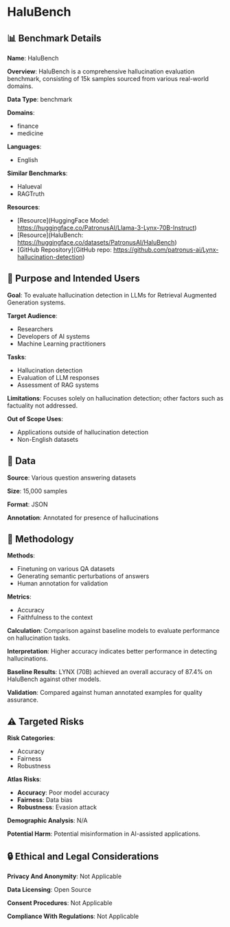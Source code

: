 # HaluBench

## 📊 Benchmark Details

**Name**: HaluBench

**Overview**: HaluBench is a comprehensive hallucination evaluation benchmark, consisting of 15k samples sourced from various real-world domains.

**Data Type**: benchmark

**Domains**:
- finance
- medicine

**Languages**:
- English

**Similar Benchmarks**:
- Halueval
- RAGTruth

**Resources**:
- [Resource](HuggingFace Model: https://huggingface.co/PatronusAI/Llama-3-Lynx-70B-Instruct)
- [Resource](HaluBench: https://huggingface.co/datasets/PatronusAI/HaluBench)
- [GitHub Repository](GitHub repo: https://github.com/patronus-ai/Lynx-hallucination-detection)

## 🎯 Purpose and Intended Users

**Goal**: To evaluate hallucination detection in LLMs for Retrieval Augmented Generation systems.

**Target Audience**:
- Researchers
- Developers of AI systems
- Machine Learning practitioners

**Tasks**:
- Hallucination detection
- Evaluation of LLM responses
- Assessment of RAG systems

**Limitations**: Focuses solely on hallucination detection; other factors such as factuality not addressed.

**Out of Scope Uses**:
- Applications outside of hallucination detection
- Non-English datasets

## 💾 Data

**Source**: Various question answering datasets

**Size**: 15,000 samples

**Format**: JSON

**Annotation**: Annotated for presence of hallucinations

## 🔬 Methodology

**Methods**:
- Finetuning on various QA datasets
- Generating semantic perturbations of answers
- Human annotation for validation

**Metrics**:
- Accuracy
- Faithfulness to the context

**Calculation**: Comparison against baseline models to evaluate performance on hallucination tasks.

**Interpretation**: Higher accuracy indicates better performance in detecting hallucinations.

**Baseline Results**: LYNX (70B) achieved an overall accuracy of 87.4% on HaluBench against other models.

**Validation**: Compared against human annotated examples for quality assurance.

## ⚠️ Targeted Risks

**Risk Categories**:
- Accuracy
- Fairness
- Robustness

**Atlas Risks**:
- **Accuracy**: Poor model accuracy
- **Fairness**: Data bias
- **Robustness**: Evasion attack

**Demographic Analysis**: N/A

**Potential Harm**: Potential misinformation in AI-assisted applications.

## 🔒 Ethical and Legal Considerations

**Privacy And Anonymity**: Not Applicable

**Data Licensing**: Open Source

**Consent Procedures**: Not Applicable

**Compliance With Regulations**: Not Applicable
